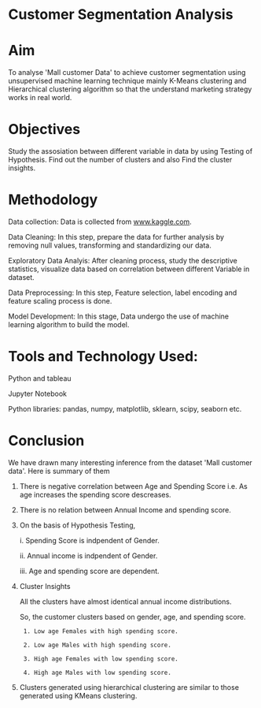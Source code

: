# Customer Segmentation Analysis

# Aim
To analyse 'Mall customer Data' to achieve customer segmentation using unsupervised machine learning technique mainly K-Means clustering and Hierarchical clustering algorithm so that the understand marketing strategy works in real world.
# Objectives
Study the assosiation between different variable in data by using Testing of Hypothesis. Find out the number of clusters and also Find the cluster insights. 
# Methodology
Data collection: Data is collected from www.kaggle.com.

Data Cleaning: In this step, prepare the data for further analysis by removing null values, transforming and standardizing our data.

Exploratory Data Analyis: After cleaning process, study the descriptive statistics, visualize data based on correlation between different Variable in dataset.

Data Preprocessing: In this step, Feature selection, label encoding and feature scaling process is done.

Model Development: In this stage, Data undergo the use of machine learning algorithm to build the model.
# Tools and Technology Used:
Python and tableau

Jupyter Notebook

Python libraries: pandas, numpy, matplotlib, sklearn, scipy, seaborn etc.
# Conclusion
We have drawn many interesting inference from the dataset 'Mall customer data'. Here is summary of them

1. There is negative correlation between Age and Spending Score i.e. As age increases the spending score descreases.
2. There is no relation between Annual Income and spending score.
3. On the basis of Hypothesis Testing,

    i. Spending Score is indpendent of Gender.
    
    ii. Annual income is indpendent of Gender.
    
    iii. Age and spending score are dependent.
4. Cluster Insights

    All the clusters have almost identical annual income distributions.
    
    So, the customer clusters based on gender, age, and spending score.
   
        1. Low age Females with high spending score.
        
        2. Low age Males with high spending score.
        
        3. High age Females with low spending score.
        
        4. High age Males with low spending score.
        
5. Clusters generated using hierarchical clustering are similar to those generated using KMeans clustering.
